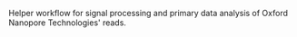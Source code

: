 Helper workflow for signal processing and primary data analysis of Oxford Nanopore Technologies' reads.